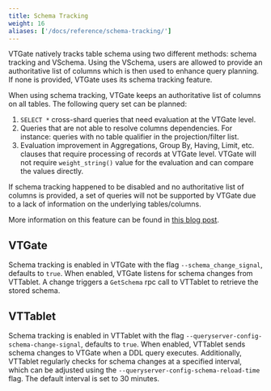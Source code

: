 ```yaml
---
title: Schema Tracking
weight: 16
aliases: ['/docs/reference/schema-tracking/']
---
```


VTGate natively tracks table schema using two different methods: schema tracking and VSchema. Using the VSchema, users are allowed to provide an authoritative list of columns which is then used to enhance query planning. If none is provided, VTGate uses its schema tracking feature.

When using schema tracking, VTGate keeps an authoritative list of columns on all tables. The following query set can be planned:

1. `SELECT *` cross-shard queries that need evaluation at the VTGate level.
2. Queries that are not able to resolve columns dependencies. For instance: queries with no table qualifier in the projection/filter list.
3. Evaluation improvement in Aggregations, Group By, Having, Limit, etc. clauses that require processing of records at VTGate level. VTGate will not require `weight_string()` value for the evaluation and can compare the values directly.

If schema tracking happened to be disabled and no authoritative list of columns is provided, a set of queries will not be supported by VTGate due to a lack of information on the underlying tables/columns.

More information on this feature can be found in [this blog post](https://vitess.io/blog/2022-01-11-schema-tracking/).

## VTGate

Schema tracking is enabled in VTGate with the flag `--schema_change_signal`, defaults to `true`. When enabled, VTGate listens for schema changes from VTTablet.
A change triggers a `GetSchema` rpc call to VTTablet to retrieve the stored schema.

## VTTablet

Schema tracking is enabled in VTTablet with the flag `--queryserver-config-schema-change-signal`, defaults to `true`. When enabled, VTTablet sends schema changes to VTGate when a DDL query executes. Additionally, VTTablet regularly checks for schema changes at a specified interval, which can be adjusted using the `--queryserver-config-schema-reload-time` flag. The default interval is set to 30 minutes.
